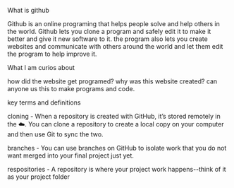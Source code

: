 What is github

Github is an online programing that helps people solve and  help others 
in the world. Github lets you clone a program  and safely edit it to make 
it better and give it new software to it. the program also lets you create 
websites and communicate with others around the world and let them edit the 
program to help improve it.


What I am curios about

how did the website get programed?
why was this website created?
can anyone us this to make programs and code.


key terms and definitions

cloning - When a repository is created with GitHub, it’s stored 
remotely in the ☁️. You can clone a repository to create a local copy 
on your computer and then use Git to sync the two.

branches - You can use branches on GitHub to isolate work that
you do not want merged into your final project just yet.

respositories - A repository is where your project work happens--think
of it as your project folder
